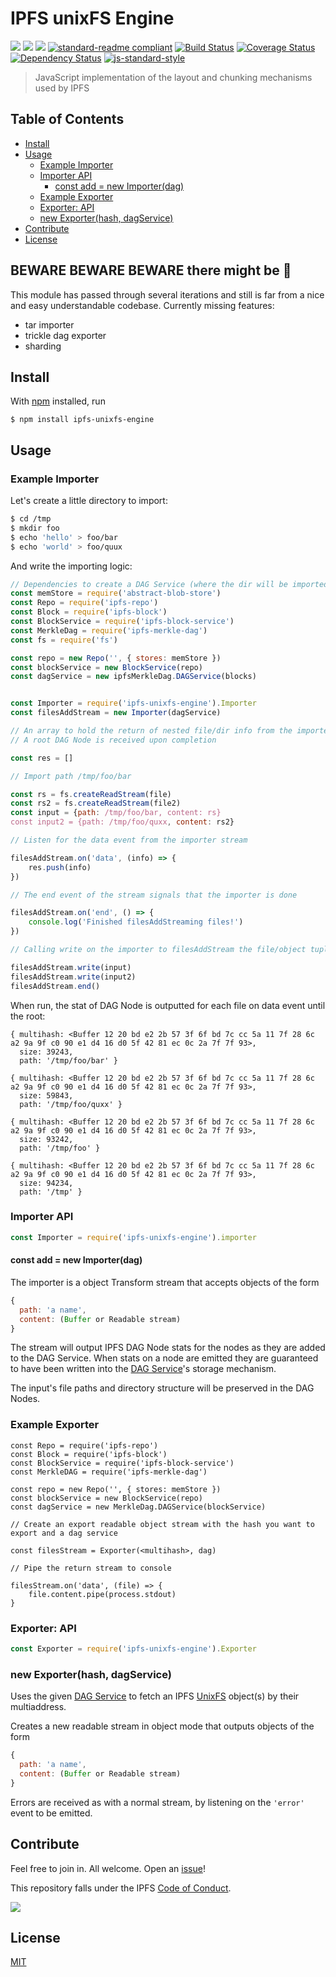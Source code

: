 IPFS unixFS Engine
==================

[![](https://img.shields.io/badge/made%20by-Protocol%20Labs-blue.svg?style=flat-square)](http://ipn.io)
[![](https://img.shields.io/badge/project-IPFS-blue.svg?style=flat-square)](http://ipfs.io/)
[![](https://img.shields.io/badge/freenode-%23ipfs-blue.svg?style=flat-square)](http://webchat.freenode.net/?channels=%23ipfs)
[![standard-readme compliant](https://img.shields.io/badge/standard--readme-OK-green.svg?style=flat-square)](https://github.com/RichardLitt/standard-readme)
[![Build Status](https://travis-ci.org/ipfs/js-ipfs-unixfs-engine.svg?style=flat-square)](https://travis-ci.org/ipfs/js-ipfs-unixfs-engine)
[![Coverage Status](https://coveralls.io/repos/github/ipfs/js-ipfs-unixfs-engine/badge.svg?branch=master)](https://coveralls.io/github/ipfs/js-ipfs-unixfs-engine?branch=master)
[![Dependency Status](https://david-dm.org/ipfs/js-ipfs-unixfs-engine.svg?style=flat-square)](https://david-dm.org/ipfs/js-ipfs-unixfs-engine)
[![js-standard-style](https://img.shields.io/badge/code%20style-standard-brightgreen.svg?style=flat-square)](https://github.com/feross/standard)

> JavaScript implementation of the layout and chunking mechanisms used by IPFS

## Table of Contents

- [Install](#install)
- [Usage](#usage)
  - [Example Importer](#example-importer)
  - [Importer API](#importer-api)
    - [const add = new Importer(dag)](#const-add--new-importerdag)
  - [Example Exporter](#example-exporter)
  - [Exporter: API](#exporter-api)
  - [new Exporter(hash, dagService)](#new-exporterhash-dagservice)
- [Contribute](#contribute)
- [License](#license)

## BEWARE BEWARE BEWARE there might be 🐉

This module has passed through several iterations and still is far from a nice and easy understandable codebase. Currently missing features:

- tar importer
- trickle dag exporter
- sharding

## Install

With [npm](https://npmjs.org/) installed, run

```
$ npm install ipfs-unixfs-engine
```

## Usage

### Example Importer

Let's create a little directory to import:
```sh
$ cd /tmp
$ mkdir foo
$ echo 'hello' > foo/bar
$ echo 'world' > foo/quux
```

And write the importing logic:
```js
// Dependencies to create a DAG Service (where the dir will be imported into)
const memStore = require('abstract-blob-store')
const Repo = require('ipfs-repo')
const Block = require('ipfs-block')
const BlockService = require('ipfs-block-service')
const MerkleDag = require('ipfs-merkle-dag')
const fs = require('fs')

const repo = new Repo('', { stores: memStore })
const blockService = new BlockService(repo)
const dagService = new ipfsMerkleDag.DAGService(blocks)


const Importer = require('ipfs-unixfs-engine').Importer
const filesAddStream = new Importer(dagService)

// An array to hold the return of nested file/dir info from the importer
// A root DAG Node is received upon completion

const res = []

// Import path /tmp/foo/bar

const rs = fs.createReadStream(file)
const rs2 = fs.createReadStream(file2)
const input = {path: /tmp/foo/bar, content: rs}
const input2 = {path: /tmp/foo/quxx, content: rs2}

// Listen for the data event from the importer stream

filesAddStream.on('data', (info) => {
	res.push(info)
})

// The end event of the stream signals that the importer is done

filesAddStream.on('end', () => {
	console.log('Finished filesAddStreaming files!')
})

// Calling write on the importer to filesAddStream the file/object tuples

filesAddStream.write(input)
filesAddStream.write(input2)
filesAddStream.end()
```

When run, the stat of DAG Node is outputted for each file on data event until the root:
```
{ multihash: <Buffer 12 20 bd e2 2b 57 3f 6f bd 7c cc 5a 11 7f 28 6c a2 9a 9f c0 90 e1 d4 16 d0 5f 42 81 ec 0c 2a 7f 7f 93>,
  size: 39243,
  path: '/tmp/foo/bar' }

{ multihash: <Buffer 12 20 bd e2 2b 57 3f 6f bd 7c cc 5a 11 7f 28 6c a2 9a 9f c0 90 e1 d4 16 d0 5f 42 81 ec 0c 2a 7f 7f 93>,
  size: 59843,
  path: '/tmp/foo/quxx' }

{ multihash: <Buffer 12 20 bd e2 2b 57 3f 6f bd 7c cc 5a 11 7f 28 6c a2 9a 9f c0 90 e1 d4 16 d0 5f 42 81 ec 0c 2a 7f 7f 93>,
  size: 93242,
  path: '/tmp/foo' } 

{ multihash: <Buffer 12 20 bd e2 2b 57 3f 6f bd 7c cc 5a 11 7f 28 6c a2 9a 9f c0 90 e1 d4 16 d0 5f 42 81 ec 0c 2a 7f 7f 93>,
  size: 94234,
  path: '/tmp' }   

```

### Importer API

```js
const Importer = require('ipfs-unixfs-engine').importer
```

#### const add = new Importer(dag)

The importer is a object Transform stream that accepts objects of the form

```js
{
  path: 'a name',
  content: (Buffer or Readable stream)
}
```

The stream will output IPFS DAG Node stats for the nodes as they are added to
the DAG Service. When stats on a node are emitted they are guaranteed to have
been written into the [DAG Service][]'s storage mechanism.

The input's file paths and directory structure will be preserved in the DAG
Nodes.


### Example Exporter

```
const Repo = require('ipfs-repo')
const Block = require('ipfs-block')
const BlockService = require('ipfs-block-service')
const MerkleDAG = require('ipfs-merkle-dag')

const repo = new Repo('', { stores: memStore })
const blockService = new BlockService(repo)
const dagService = new MerkleDag.DAGService(blockService)

// Create an export readable object stream with the hash you want to export and a dag service

const filesStream = Exporter(<multihash>, dag)

// Pipe the return stream to console

filesStream.on('data', (file) => {
	file.content.pipe(process.stdout)
}
```

### Exporter: API

```js
const Exporter = require('ipfs-unixfs-engine').Exporter
```

### new Exporter(hash, dagService)

Uses the given [DAG Service][] to fetch an IPFS [UnixFS][] object(s) by their multiaddress.

Creates a new readable stream in object mode that outputs objects of the form

```js
{
  path: 'a name',
  content: (Buffer or Readable stream)
}
```

Errors are received as with a normal stream, by listening on the `'error'` event to be emitted.


[DAG Service]: https://github.com/vijayee/js-ipfs-merkle-dag/
[UnixFS]: https://github.com/ipfs/specs/tree/master/unixfs

## Contribute

Feel free to join in. All welcome. Open an [issue](https://github.com/ipfs/js-ipfs-unixfs-engine/issues)!

This repository falls under the IPFS [Code of Conduct](https://github.com/ipfs/community/blob/master/code-of-conduct.md).

[![](https://cdn.rawgit.com/jbenet/contribute-ipfs-gif/master/img/contribute.gif)](https://github.com/ipfs/community/blob/master/contributing.md)

## License

[MIT](LICENSE)

